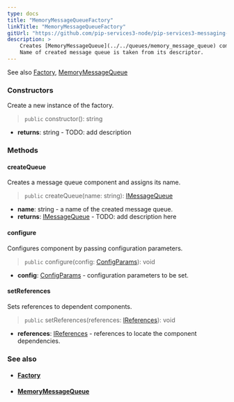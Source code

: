 ```yaml
---
type: docs
title: "MemoryMessageQueueFactory"
linkTitle: "MemoryMessageQueueFactory"
gitUrl: "https://github.com/pip-services3-node/pip-services3-messaging-node"
description: >
    Creates [MemoryMessageQueue](../../queues/memory_message_queue) components by their descriptors.
    Name of created message queue is taken from its descriptor. 
---
```

See also [Factory](../../../components/build/factory), [MemoryMessageQueue](../../queues/memory_message_queue)

### Constructors
Create a new instance of the factory.

> `public` constructor(): string

- **returns**: string - TODO: add description

### Methods

#### createQueue
Creates a message queue component and assigns its name.

> `public` createQueue(name: string): [IMessageQueue](../../queues/imessage_queue)

- **name**: string - a name of the created message queue.
- **returns**: [IMessageQueue](../../queues/imessage_queue) - TODO: add description here

#### configure
Configures component by passing configuration parameters.

> `public` configure(config: [ConfigParams](../../../commons/config/config_params)): void

- **config**: [ConfigParams](../../../commons/config/config_params) - configuration parameters to be set.

#### setReferences
Sets references to dependent components.

> `public` setReferences(references: [IReferences](../../../commons/refer/ireferences)): void

- **references**: [IReferences](../../../commons/refer/ireferences) - references to locate the component dependencies.



### See also
- #### [Factory](../../../components/build/factory)
- #### [MemoryMessageQueue](../../queues/memory_message_queue)
